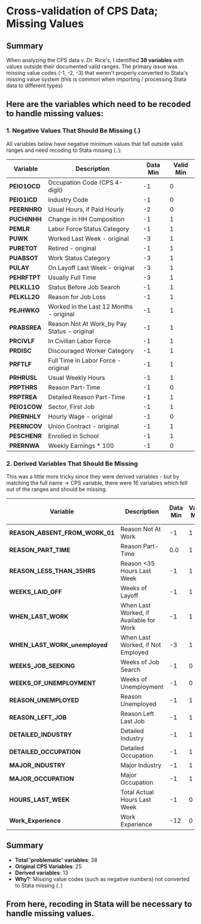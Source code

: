 # Cross-validation of CPS Data; Missing Values

## Summary

When analyzing the CPS data v. Dr. Rice's, I identified **38 variables** with values outside their documented valid ranges. The primary issue was missing value codes (-1, -2, -3) that weren't properly converted to Stata's missing value system (this is common when importing / processing Stata data to different types)

## Here are the variables which need to be recoded to handle missing values:

### **1. Negative Values That Should Be Missing (.)**

All variables below have negative minimum values that fall outside valid ranges and need recoding to Stata missing (`.`):

| Variable | Description | Data Min | Valid Min |
|----------|-------------|----------|-----------|
| **PEIO1OCD** | Occupation Code (CPS 4-digit) | -1 | 0 |
| **PEIO1ICD** | Industry Code | -1 | 0 |
| **PEERNHRO** | Usual Hours, if Paid Hourly | -2 | 0 |
| **PUCHINHH** | Change in HH Composition | -1 | 1 |
| **PEMLR** | Labor Force Status Category | -1 | 1 |
| **PUWK** | Worked Last Week - original | -3 | 1 |
| **PURETOT** | Retired - original | -1 | 1 |
| **PUABSOT** | Work Status Category | -3 | 1 |
| **PULAY** | On Layoff Last Week - original | -3 | 1 |
| **PEHRFTPT** | Usually Full Time | -3 | 1 |
| **PELKLL1O** | Status Before Job Search | -1 | 1 |
| **PELKLL2O** | Reason for Job Loss | -1 | 1 |
| **PEJHWKO** | Worked in the Last 12 Months - original | -1 | 1 |
| **PRABSREA** | Reason Not At Work_by Pay Status - original | -1 | 1 |
| **PRCIVLF** | In Civilian Labor Force | -1 | 1 |
| **PRDISC** | Discouraged Worker Category | -1 | 1 |
| **PRFTLF** | Full Time in Labor Force - original | -1 | 1 |
| **PRHRUSL** | Usual Weekly Hours | -1 | 1 |
| **PRPTHRS** | Reason Part-Time | -1 | 0 |
| **PRPTREA** | Detailed Reason Part-Time | -1 | 1 |
| **PEIO1COW** | Sector, First Job | -1 | 1 |
| **PRERNHLY** | Hourly Wage - original | -1 | 0 |
| **PEERNCOV** | Union Contract - original | -1 | 1 | 
| **PESCHENR** | Enrolled in School | -1 | 1 | 
| **PRERNWA** | Weekly Earnings * 100 | -1 | 0 | 

### **2. Derived Variables That Should Be Missing**

This was a little more tricky since they were derived variables - but by matching the full name -> CPS variable, there were 16 variables which fell out of the ranges and should be missing.

| Variable | Description | Data Min | Valid Min | Original CPS Source |
|----------|-------------|----------|-----------|-------------------|
| **REASON_ABSENT_FROM_WORK_01** | Reason Not At Work | -1 | 1 | PEABSRSN |
| **REASON_PART_TIME** | Reason Part-Time | 0.0 | 1 | PEHRRSN1 |
| **REASON_LESS_THAN_35HRS** | Reason <35 Hours Last Week | -1 | 1 | PEHRRSN3 |
| **WEEKS_LAID_OFF** | Weeks of Layoff | -1 | 1 | PELAYDUR |
| **WHEN_LAST_WORK** | When Last Worked, if Available for Work | -1 | 1 | PELKLWO |
| **WHEN_LAST_WORK_unemployed** | When Last Worked, if Not Employed | -3 | 1 | PENLFJH |
| **WEEKS_JOB_SEEKING** | Weeks of Job Search | -1 | 0 | PELKDUR |
| **WEEKS_OF_UNEMPLOYMENT** | Weeks of Unemployment | -1 | 0 | PRUNEDUR |
| **REASON_UNEMPLOYED** | Reason Unemployed | -1 | 1 | PRUNTYPE |
| **REASON_LEFT_JOB** | Reason Left Last Job | -1 | 1 | PEJHRSN |
| **DETAILED_INDUSTRY** | Detailed Industry | -1 | 1 | PRDTIND1 |
| **DETAILED_OCCUPATION** | Detailed Occupation | -1 | 1 | PRDTOCC1 |
| **MAJOR_INDUSTRY** | Major Industry | -1 | 1 | PRMJIND1 |
| **MAJOR_OCCUPATION** | Major Occupation | -1 | 1 | PRMJOCC1 |
| **HOURS_LAST_WEEK** | Total Actual Hours Last Week | -1 | 0 | PEHRACTT |
| **Work_Experience** | Work Experience | -12 | 0 | PRTAGE + calculation |

## Summary

- **Total 'problematic' variables**: 38
- **Original CPS Variables**: 25  
- **Derived variables**: 13
- **Why?**: Missing value codes (such as negative numbers) not converted to Stata missing (`.`)

## From here, recoding in Stata will be necessary to handle missing values.

